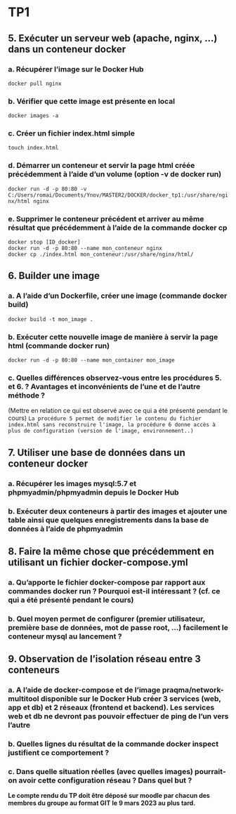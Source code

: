 <h1>TP1</h1>

<h2>5. Exécuter un serveur web (apache, nginx, …) dans un conteneur docker</h2>
   <h3>a. Récupérer l’image sur le Docker Hub</h3>
        <code>docker pull nginx</code>
    <h3>b. Vérifier que cette image est présente en local</h3>
        <code>docker images -a</code>
    <h3>c. Créer un fichier index.html simple</h3>
        <code>touch index.html</code>
    <h3>d. Démarrer un conteneur et servir la page html créée précédemment à l’aide d’un volume (option -v de docker run)</h3>
        <code>docker run -d -p 80:80 -v C:/Users/romai/Documents/Ynov/MASTER2/DOCKER/docker_tp1:/usr/share/nginx/html nginx</code>
    <h3>e. Supprimer le conteneur précédent et arriver au même résultat que
précédemment à l’aide de la commande docker cp</h3>
        <code>docker stop [ID_docker]</code><br>
        <code>docker run -d -p 80:80 --name mon_conteneur nginx</code><br>
        <code>docker cp ./index.html mon_conteneur:/usr/share/nginx/html/</code>

<h2>6. Builder une image</h2>
    <h3>a. A l’aide d’un Dockerfile, créer une image (commande docker build)</h3>
        <code>docker build -t mon_image .</code>
    <h3>b. Exécuter cette nouvelle image de manière à servir la page html (commande docker run)</h3>
        <code>docker run -d -p 80:80 --name mon_container mon_image</code>
    <h3>c. Quelles différences observez-vous entre les procédures 5. et 6. ? Avantages et inconvénients de l’une et de l’autre méthode ?</h3> (Mettre en relation ce qui est observé avec ce qui a été présenté pendant le cours)
        <code>La procédure 5 permet de modifier le contenu du fichier index.html sans reconstruire l'image, la procédure 6 donne accès à plus de configuration (version de l'image, environnement..)</code>

<h2>7. Utiliser une base de données dans un conteneur docker</h2>
    <h3>a. Récupérer les images mysql:5.7 et phpmyadmin/phpmyadmin depuis le
Docker Hub</h3>
    <h3>b. Exécuter deux conteneurs à partir des images et ajouter une table ainsi que quelques enregistrements dans la base de données à l’aide de phpmyadmin</h3>

<h2>8. Faire la même chose que précédemment en utilisant un fichier
docker-compose.yml </h2>
    <h3>a. Qu’apporte le fichier docker-compose par rapport aux commandes docker run
? Pourquoi est-il intéressant ? (cf. ce qui a été présenté pendant le cours)</h3>
    <h3>b. Quel moyen permet de configurer (premier utilisateur, première base de
données, mot de passe root, …) facilement le conteneur mysql au lancement ?</h3>

<h2>9. Observation de l’isolation réseau entre 3 conteneurs</h2>
    <h3>a. A l’aide de docker-compose et de l’image praqma/network-multitool
disponible sur le Docker Hub créer 3 services (web, app et db) et 2 réseaux
(frontend et backend).
Les services web et db ne devront pas pouvoir effectuer de ping de l’un vers
l’autre</h3>
    <h3>b. Quelles lignes du résultat de la commande docker inspect justifient ce
comportement ?</h3>
    <h3>c. Dans quelle situation réelles (avec quelles images) pourrait-on avoir cette configuration réseau ? Dans quel but ?</h3>


<strong>
Le compte rendu du TP doit être déposé sur moodle par chacun des membres du
groupe au format GIT le 9 mars 2023 au plus tard.
</strong>